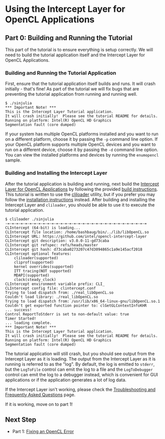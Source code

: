 # Using the Intercept Layer for OpenCL Applications

## Part 0: Building and Running the Tutorial

This part of the tutorial is to ensure everything is setup correctly.
We will need to build the tutorial application itself and the Intercept Layer for OpenCL Applications.

### Building and Running the Tutorial Application

First, ensure that the tutorial application itself builds and runs.
It will crash initially - that's fine!
As part of the tutorial we will fix bugs that are preventing the tutorial application from running and running well.

```
$ ./sinjulia 
*** Important Note! ***
This is the Intercept Layer Tutorial application.
It will crash initially!  Please see the tutorial README for details.
Running on platform: Intel(R) OpenCL HD Graphics
Segmentation fault (core dumped)
```

If your system has multiple OpenCL platforms installed and you want to run on a different platform, choose it by passing the `-p` command line option.
If your OpenCL platform supports multiple OpenCL devices and you want to run on a different device, choose it by passing the `-d` command line option.
You can view the installed platforms and devices by running the `enumopencl` sample.

### Building and Installing the Intercept Layer

After the tutorial application is building and running, next build the [Intercept Layer for OpenCL Applications](https://github.com/intel/opencl-intercept-layer) by following the provided [build instructions](https://github.com/intel/opencl-intercept-layer/blob/master/docs/build.md).
This tutorial is written to use the [cliloader](https://github.com/intel/opencl-intercept-layer/blob/master/docs/cliloader.md) utility, but if you prefer you may follow the [installation instructions](https://github.com/intel/opencl-intercept-layer/blob/master/docs/install.md) instead.
After building and installing the Intercept Layer and `cliloader`, you should be able to use it to execute the tutorial application.

```
$ cliloader ./sinjulia 
-=-=-=-=-=-=-=-=-=-=-=-=-=-=-=-=-=-=-=-=-=-=-=-=-=-=-=-=-=-=-=-=
CLIntercept (64-bit) is loading...
CLIntercept file location: /home/bashbaug/bin/../lib/libOpenCL.so
CLIntercept URL: https://github.com/intel/opencl-intercept-layer
CLIntercept git description: v3.0.0-11-gd73caba
CLIntercept git refspec: refs/heads/master
CLIntercept git hash: d73caba0273207c47d3094865c1a9e145acf2018
CLIntercept optional features:
    cliloader(supported)
    cliprof(supported)
    kernel overrides(supported)
    ITT tracing(NOT supported)
    MDAPI(supported)
    clock(steady_clock)
CLIntercept environment variable prefix: CLI_
CLIntercept config file: clintercept.conf
Trying to load dispatch from: ./real_libOpenCL.so
Couldn't load library: ./real_libOpenCL.so
Trying to load dispatch from: /usr/lib/x86_64-linux-gnu/libOpenCL.so.1
Couldn't get exported function pointer to: clGetGLContextInfoKHR
... success!
Control ReportToStderr is set to non-default value: true
Timer Started!
... loading complete.
*** Important Note! ***
This is the Intercept Layer Tutorial application.
It will crash initially!  Please see the tutorial README for details.
Running on platform: Intel(R) OpenCL HD Graphics
Segmentation fault (core dumped)
```

The tutorial application will still crash, but you should see output from the Intercept Layer as it is loading.
The output from the Intercept Layer as it is running is referred to as the "log".
By default, the log is emitted to `stderr`, but the `LogToFile` control can emit the log to a file and the `LogToDebugger` control can emit the log to a debugger instead, which is convenient for GUI applications or if the application generates a lot of log data.

If the Intercept Layer isn't working, please check the [Troubleshooting and Frequently Asked Questions](https://github.com/intel/opencl-intercept-layer/blob/master/docs/FAQ.md) page.

If it is working, move on to part 1!

## Next Step

* Part 1: [Fixing an OpenCL Error](part1.md)
